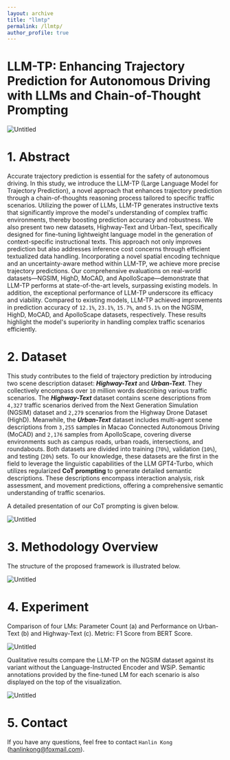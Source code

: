 ```yaml
---
layout: archive
title: "llmtp"
permalink: /llmtp/
author_profile: true
---
```


# LLM-TP: Enhancing Trajectory Prediction for Autonomous Driving with LLMs and Chain-of-Thought Prompting 

![Untitled](llmtp0.png)

# 1. Abstract

Accurate trajectory prediction is essential for the safety of autonomous driving. In this study, we introduce the LLM-TP (Large Language Model for Trajectory Prediction), a novel approach that enhances trajectory prediction through a chain-of-thoughts reasoning process tailored to specific traffic scenarios. Utilizing the power of LLMs, LLM-TP generates instructive texts that significantly improve the model's understanding of complex traffic environments, thereby boosting prediction accuracy and robustness. We also present two new datasets, Highway-Text and Urban-Text, specifically designed for fine-tuning lightweight language model in the generation of context-specific instructional texts. This approach not only improves prediction but also addresses inference cost concerns through efficient textualized data handling. Incorporating a novel spatial encoding technique and an uncertainty-aware method within LLM-TP, we achieve more precise trajectory predictions. Our comprehensive evaluations on real-world datasets—NGSIM, HighD, MoCAD, and ApolloScape—demonstrate that LLM-TP performs at state-of-the-art levels, surpassing existing models. In addition, the exceptional performance of LLM-TP underscore its efficacy and viability. Compared to existing models, LLM-TP achieved improvements in prediction accuracy of `12.1%`, `23.1%`, `15.7%`, and `5.1%` on the NGSIM, HighD, MoCAD, and ApolloScape datasets, respectively. These results highlight the model's superiority in handling complex traffic scenarios efficiently. 

# 2. Dataset

This study contributes to the field of trajectory prediction by introducing two scene description dataset: ***Highway-Text*** and ***Urban-Text***. They collectively encompass over `10` million words describing various traffic scenarios. The ***Highway-Text*** dataset contains scene descriptions from `4,327` traffic scenarios derived from the Next Generation Simulation (NGSIM) dataset and `2,279` scenarios from the Highway Drone Dataset (HighD). Meanwhile, the ***Urban-Text*** dataset includes multi-agent scene descriptions from `3,255` samples in Macao Connected Autonomous Driving (MoCAD) and `2,176` samples from ApolloScape, covering diverse environments such as campus roads, urban roads, intersections, and roundabouts. Both datasets are divided into training (`70%`), validation (`10%`), and testing (`20%`) sets. To our knowledge, these datasets are the first in the field to leverage the linguistic capabilities of the LLM GPT4-Turbo, which utilizes regularized **CoT prompting** to generate detailed semantic descriptions. These descriptions encompass interaction analysis, risk assessment, and movement predictions, offering a comprehensive semantic understanding of traffic scenarios. 

A detailed presentation of our CoT prompting is given below.

![Untitled](llmtp1.png)

# 3. Methodology Overview

The structure of the proposed framework is illustrated below.

![Untitled](llmtp2.png)

# 4. Experiment

Comparison of four LMs: Parameter Count (a) and Performance on Urban-Text (b) and Highway-Text (c). Metric: F1 Score from BERT Score.

![Untitled](llmtp3.png)

Qualitative results compare the LLM-TP on the NGSIM dataset against its variant without the Language-Instructed Encoder and WSiP. Semantic annotations provided by the fine-tuned LM for each scenario is also displayed on the top of the visualization.

![Untitled](llmtp4.png)

# 5. Contact

If you have any questions, feel free to contact `Hanlin Kong` (hanlinkong@foxmail.com).
